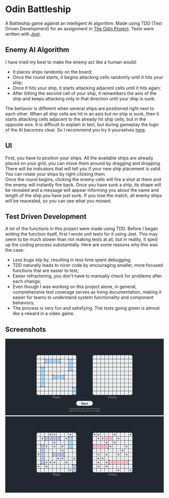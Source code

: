 # Odin Battleship

A Battleship game against an intelligent AI algorithm. Made using TDD (Test Driven Development) for an assignment in [The Odin Project](https://www.theodinproject.com/lessons/node-path-javascript-battleship). Tests were written with [Jest](https://jestjs.io/).

## Enemy AI Algorithm

I have tried my best to make the enemy act like a human would:
- It places ships randomly on the board;
- Once the round starts, it begins attacking cells randomly until it hits your ship;
- Once it hits your ship, it starts attacking adjacent cells until it hits again;
- After hitting the second cell of your ship, it remembers the axis of the ship and keeps attacking only in that direction until your ship is sunk.

The behavior is different when several ships are positioned right next to each other. When all ship cells are hit in an axis but no ship is sunk, then it starts attacking cells adjacent to the already hit ship cells, but in the opposite axis. It is difficult to explain in text, but during gameplay the logic of the AI becomes clear. So I recommend you try it yourselves [here](https://lukatsanavabtu.github.io/odin-battleship/).

## UI

First, you have to position your ships. All the available ships are already placed on your grid, you can move them around by dragging and dropping. There will be indicators that will tell you if your new ship placement is valid. You can rotate your ships by right-clicking them.<br>
Once the round begins, clicking the enemy cells will fire a shot at them and the enemy will instantly fire back. Once you have sunk a ship, its shape will be revealed and a message will appear informing you about the name and length of the ship you have just sunk. If you lose the match, all enemy ships will be reavealed, so you can see what you missed.

## Test Driven Development

A lot of the functions in this project were made using TDD. Before I began writing the function itself, first I wrote unit tests for it using Jest. This may seem to be much slower than not making tests at all, but in reality, it sped up the coding process substantially. Here are some reasons why this was the case:
- Less bugs slip by, resulting in less time spent debugging;
- TDD naturally leads to nicer code by encouraging smaller, more focused functions that are easier to test;
- Easier refractoring, you don't have to manually check for problems after each change;
- Even though I was working on this project alone, in general, comprehensive test coverage serves as living documentation, making it easier for teams to understand system functionality and component behaviors;
- The process is very fun and satisfying. The tests going green is almost like a reward in a video game.

## Screenshots

![Setup Phase](./readme-media/setup-phase.png)
![Round In Progress](./readme-media/round-in-progress.png)



